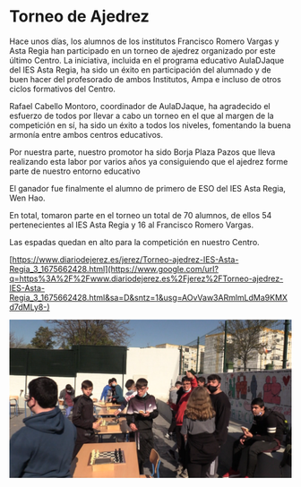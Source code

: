 # Torneo de Ajedrez

Hace unos días, los alumnos de los institutos Francisco Romero Vargas y Asta Regia han participado en un torneo de ajedrez organizado por este último Centro. La iniciativa, incluida en el programa educativo AulaDJaque del IES Asta Regia, ha sido un éxito en participación del alumnado y de buen hacer del profesorado de ambos Institutos, Ampa e incluso de otros ciclos formativos del Centro.

Rafael Cabello Montoro, coordinador de AulaDJaque, ha agradecido el esfuerzo de todos por llevar a cabo un torneo en el que al margen de la competición en sí, ha sido un éxito a todos los niveles, fomentando la buena armonía entre ambos centros educativos.

Por nuestra parte, nuestro promotor ha sido Borja Plaza Pazos que lleva realizando esta labor por varios años ya consiguiendo que el ajedrez forme parte de nuestro entorno educativo

El ganador fue finalmente el alumno de primero de ESO del IES Asta Regia, Wen Hao. 

En total, tomaron parte en el torneo un total de 70 alumnos, de ellos 54 pertenecientes al IES Asta Regia y 16 al Francisco Romero Vargas.

Las espadas quedan en alto para la competición en nuestro Centro.

[https://www.diariodejerez.es/jerez/Torneo-ajedrez-IES-Asta-Regia_3_1675662428.html](https://www.google.com/url?q=https%3A%2F%2Fwww.diariodejerez.es%2Fjerez%2FTorneo-ajedrez-IES-Asta-Regia_3_1675662428.html&sa=D&sntz=1&usg=AOvVaw3ARmlmLdMa9KMXd7dMLy8-)

![Imagen de carrusel](https://github.com/Yammy468/entornos/blob/main/images/ajedrez.png?raw=true)
